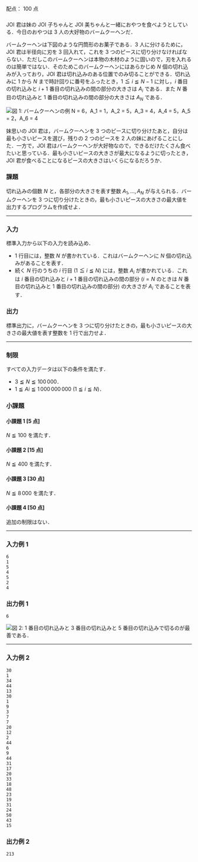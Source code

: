 配点： $100$ 点

###

JOI 君は妹の JOI 子ちゃんと JOI 美ちゃんと一緒におやつを食べようとしている．今日のおやつは $3$ 人の大好物のバームクーヘンだ．

バームクーヘンは下図のような円筒形のお菓子である．$3$ 人に分けるために，JOI 君は半径向に刃を $3$ 回入れて，これを $3$ つのピースに切り分けなければならない．ただしこのバームクーヘンは本物の木材のように固いので，刃を入れるのは簡単ではない．そのためこのバームクーヘンにはあらかじめ $N$ 個の切れ込みが入っており，JOI 君は切れ込みのある位置でのみ切ることができる．切れ込みに $1$ から $N$ まで時計回りに番号をふったとき，$1 \leqq i \leqq N - 1$ に対し，$i$ 番目の切れ込みと $i + 1$ 番目の切れ込みの間の部分の大きさは $A_i$ である．また $N$ 番目の切れ込みと $1$ 番目の切れ込みの間の部分の大きさは $A_N$ である．

![図 1: バームクーヘンの例 $N = 6$，$A_1 = 1$，$A_2 = 5$，$A_3 = 4$，$A_4 = 5$，$A_5 = 2$，$A_6 = 4$](https://img.atcoder.jp/joi2014ho/2014-ho-t3-fig01.png)

妹思いの JOI 君は，バームクーヘンを $3$ つのピースに切り分けたあと，自分は最も小さいピースを選び，残りの $2$ つのピースを $2$ 人の妹にあげることにした．一方で，JOI 君はバームクーヘンが大好物なので，できるだけたくさん食べたいと思っている．最も小さいピースの大きさが最大になるように切ったとき，JOI 君が食べることになるピースの大きさはいくらになるだろうか．

### 課題

切れ込みの個数 $N$ と，各部分の大きさを表す整数 $A_1, \ldots, A_N$ が与えられる．バームクーヘンを $3$ つに切り分けたときの，最も小さいピースの大きさの最大値を出力するプログラムを作成せよ．

---

### 入力

標準入力から以下の入力を読み込め．

- $1$ 行目には，整数 $N$ が書かれている．これはバームクーヘンに $N$ 個の切れ込みがあることを表す．
- 続く $N$ 行のうちの $i$ 行目 ($1 \leqq i \leqq N$) には，整数 $A_i$ が書かれている．これは $i$ 番目の切れ込みと $i + 1$ 番目の切れ込みの間の部分 ($i = N$ のときは $N$ 番目の切れ込みと $1$ 番目の切れ込みの間の部分) の大きさが $A_i$ であることを表す．

### 出力

標準出力に，バームクーヘンを $3$ つに切り分けたときの，最も小さいピースの大きさの最大値を表す整数を $1$ 行で出力せよ．

---

### 制限

すべての入力データは以下の条件を満たす．

- $3 \leqq N \leqq 100\,000$．
- $1 \leqq Ai \leqq 1\,000\,000\,000$ ($1 \leqq i \leqq N$)．

### 小課題

#### 小課題 1 [5 点]
$N \leqq 100$ を満たす．

#### 小課題 2 [15 点]
$N \leqq 400$ を満たす．

#### 小課題 3 [30 点]
$N \leqq 8\,000$ を満たす．

#### 小課題 4 [50 点]
追加の制限はない．

---

### 入力例 1

~~~
6
1
5
4
5
2
4
~~~

### 出力例 1

~~~
6
~~~

![図 2: $1$ 番目の切れ込みと $3$ 番目の切れ込みと $5$ 番目の切れ込みで切るのが最善である．](https://img.atcoder.jp/joi2014ho/2014-ho-t3-fig02.png)

---

### 入力例 2

~~~
30
1
34
44
13
30
1
9
3
7
7
20
12
2
44
6
9
44
31
17
20
33
18
48
23
19
31
24
50
43
15
~~~

### 出力例 2

~~~
213
~~~
